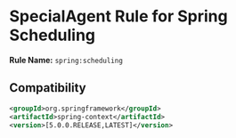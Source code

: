 # SpecialAgent Rule for Spring Scheduling

**Rule Name:** `spring:scheduling`

## Compatibility

```xml
<groupId>org.springframework</groupId>
<artifactId>spring-context</artifactId>
<version>[5.0.0.RELEASE,LATEST]</version>
```